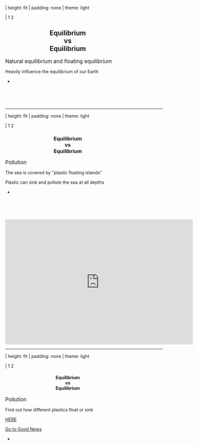 | height: fit
| padding: none
| theme: light

| 1 2

<section style="padding: var(--base5)">


# <div style="text-align:center;width:400px">Equilibrium <br>vs<br> Equilibrium</div>

<big>Natural equilibrium and floating equilibrium</big>

Heavily influence the equilibrium of our Earth


<f-next-button title="Next" />


-
<br><br><br>
<f-image src="images/img_index2.gif" style="width:600px;height:400px;text-align:center"/>

---

| height: fit
| padding: none
| theme: light

| 1 2

<section style="padding: var(--base5)">

# <div style="text-align:center;width:400px">Equilibrium <br>vs<br> Equilibrium</div>

<big>Pollution</big>

The sea is covered by "plastic floating islands"

Plastic can sink and pollute the sea at all depths


<f-next-button title="Next" />


-
<br><br><br>
<f-iframe src="images/img1_index2.jpg" style="width:600px;height:400px;text-align:center"/>
<iframe width="600" height="400" src="https://www.youtube.com/embed/31CdhLMV7Es" frameborder="0" allow="accelerometer; autoplay; encrypted-media; gyroscope; picture-in-picture" allowfullscreen></iframe>

---

| height: fit
| padding: none
| theme: light

| 1 2

<section style="padding: var(--base5)">

# <div style="text-align:center;width:400px">Equilibrium <br>vs<br> Equilibrium</div>

<big>Pollution</big>

Find out how different plastics float or sink

<a href="https://designstem.github.io/scenarios/plastics" target="_new">HERE</a>

<a class="primary" href="./index3.html">Go to Good News</a>


-

<f-image src="images/img1_index2.jpg" />


